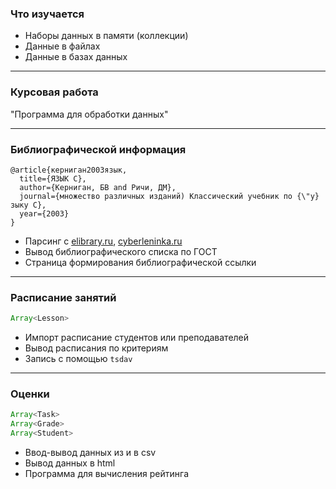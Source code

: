 ### Что изучается

- Наборы данных в памяти (коллекции)
- Данные в файлах
- Данные в базах данных

---

### Курсовая работа

"Программа для обработки данных"

---

### Библиографической информация

```
@article{керниган2003язык,
  title={ЯЗЫК С},
  author={Керниган, БВ and Ричи, ДМ},
  journal={множество различных изданий) Классический учебник по {\"y}зыку С},
  year={2003}
}
```
- Парсинг с [elibrary.ru](elibrary.ru), [cyberleninka.ru](cyberleninka.ru)
- Вывод библиографического списка по ГОСТ
- Страница формирования библиографической ссылки

---

### Расписание занятий

```typescript
Array<Lesson>
```
- Импорт расписание студентов или преподавателей
- Вывод расписания по критериям
- Запись с помощью ```tsdav```

---

### Оценки

```typescript
Array<Task>
Array<Grade>
Array<Student>
```
- Ввод-вывод данных из и в csv
- Вывод данных в html
- Программа для вычисления рейтинга